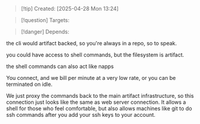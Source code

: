 
>[!tip] Created: [2025-04-28 Mon 13:24]

>[!question] Targets: 

>[!danger] Depends: 

the cli would artifact backed, so you're always in a repo, so to speak.

you could have access to shell commands, but the filesystem is artifact.

the shell commands can also act like napps

You connect, and we bill per minute at a very low rate, or you can be terminated on idle.

We just proxy the commands back to the main artifact infrastructure, so this connection just looks like the same as web server connection.  It allows a shell for those who feel comfortable, but also allows machines like git to do ssh commands after you add your ssh keys to your account. 